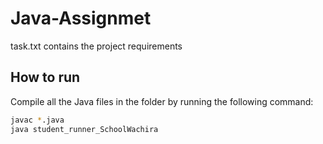# Java-Assignmet

task.txt contains the project requirements

## How to run
Compile all the Java files in the folder by running the following command:

```bash
javac *.java
java student_runner_SchoolWachira
